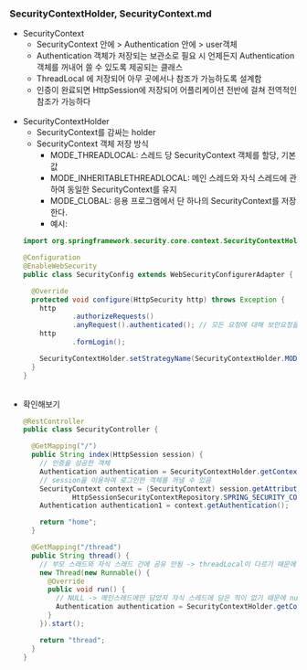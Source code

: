 ### SecurityContextHolder, SecurityContext.md
- SecurityContext 
  - SecurityContext 안에 > Authentication 안에 > user객체
  - Authentication 객체가 저장되는 보관소로 필요 시 언제든지 Authentication 객체를 꺼내어 쓸 수 있도록 제공되는 클래스
  - ThreadLocal 에 저장되어 아무 곳에서나 참조가 가능하도록 설계함
  - 인증이 완료되면 HttpSession에 저장되어 어플리케이션 전반에 걸쳐 전역적인 참조가 가능하다
  <br>
- SecurityContextHolder
  - SecurityContext를 감싸는 holder
  - SecurityContext 객체 저장 방식
    - MODE_THREADLOCAL: 스레드 당 SecurityContext 객체를 할당, 기본값
    - MODE_INHERITABLETHREADLOCAL: 메인 스레드와 자식 스레드에 관하여 동일한 SecurityContext를 유지
    - MODE_CLOBAL: 응용 프로그램에서 단 하나의 SecurityContext를 저장한다.
    - 예시:
  ```java
  import org.springframework.security.core.context.SecurityContextHolder;
  
  @Configuration
  @EnableWebSecurity
  public class SecurityConfig extends WebSecurityConfigurerAdapter { // Web
  
    @Override
    protected void configure(HttpSecurity http) throws Exception {
      http
              .authorizeRequests()
              .anyRequest().authenticated(); // 모든 요청에 대해 보안요청을 하겠다.
      http
              .formLogin();
  
      SecurityContextHolder.setStrategyName(SecurityContextHolder.MODE_INHERITABLETHREADLOCAL);
    }
  }
  ```
  <br>
- 확인해보기
  ```java
  @RestController
  public class SecurityController {
  
    @GetMapping("/")
    public String index(HttpSession session) {
      // 인증을 성공한 객체
      Authentication authentication = SecurityContextHolder.getContext().getAuthentication();
      // session을 이용하여 로그인한 객체를 꺼낼 수 있음
      SecurityContext context = (SecurityContext) session.getAttribute(
              HttpSessionSecurityContextRepository.SPRING_SECURITY_CONTEXT_KEY);
      Authentication authentication1 = context.getAuthentication();
  
      return "home";
    }
  
    @GetMapping("/thread")
    public String thread() {
      // 부모 스래드와 자식 스래드 간에 공유 안됨 -> threadLocal이 다르기 때문에
      new Thread(new Runnable() {
        @Override
        public void run() {
          // NULL -> 메인스레드에만 담았지 자식 스레드에 담은 적이 없기 때문에 null
          Authentication authentication = SecurityContextHolder.getContext().getAuthentication();
        }
      }).start();
  
      return "thread";
    }
  }
  ```
